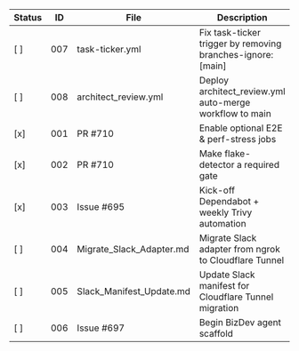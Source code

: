 <!-- ARCHITECT PROMPT: You are an AI architect.  
Generate a task breakdown from the planning bullets below.  
Return a markdown table with columns: | Status | ID | File | Description |.  
Use [ ] for unchecked tasks and [x] for completed ones. -->

| Status | ID  | File                          | Description                                              |
|--------|-----|-------------------------------|----------------------------------------------------------|
| [ ]    | 007 | task-ticker.yml               | Fix task-ticker trigger by removing branches-ignore: [main] |
| [ ]    | 008 | architect_review.yml          | Deploy architect_review.yml auto-merge workflow to main  |
| [x]    | 001 | PR #710                       | Enable optional E2E & perf-stress jobs                   |
| [x]    | 002 | PR #710                       | Make flake-detector a required gate                      |
| [x]    | 003 | Issue #695                    | Kick-off Dependabot + weekly Trivy automation            |
| [ ]    | 004 | Migrate_Slack_Adapter.md      | Migrate Slack adapter from ngrok to Cloudflare Tunnel    |
| [ ]    | 005 | Slack_Manifest_Update.md      | Update Slack manifest for Cloudflare Tunnel migration    |
| [ ]    | 006 | Issue #697                    | Begin BizDev agent scaffold                              |